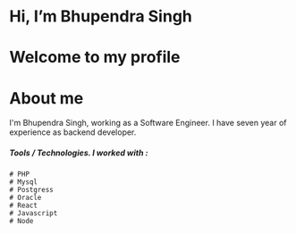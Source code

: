 # Hi, I’m Bhupendra Singh
   # Welcome to my profile
# About me

I'm Bhupendra Singh, working as a Software Engineer. I have seven year of experience as backend developer.

#####  Tools / Technologies.  I worked with :
    # PHP
    # Mysql
    # Postgress
    # Oracle
    # React
    # Javascript
    # Node
    
